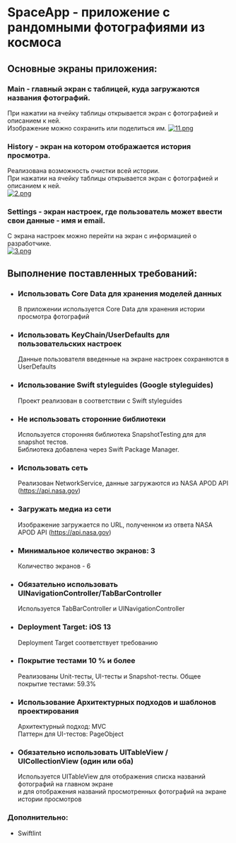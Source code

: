 # SpaceApp - приложение с рандомными фотографиями из космоса  

## Основные экраны приложения:  
### Main - главный экран с таблицей, куда загружаются названия фотографий.  
При нажатии на ячейку таблицы открывается экран с фотографией и описанием к ней.  
Изображение можно сохранить или поделиться им.
[![11.png](https://i.postimg.cc/XqzLyF3j/11.png)](https://postimg.cc/tnFWKsYw)

### History - экран на котором отображается история просмотра.  
Реализована возможность очистки всей истории.  
При нажатии на ячейку таблицы открывается экран с фотографией и описанием к ней.  
[![2.png](https://i.postimg.cc/4d0SkjMN/2.png)](https://postimg.cc/YG13QDMJ)

### Settings - экран настроек, где пользователь может ввести свои данные - имя и email.  
С экрана настроек можно перейти на экран с информацией о разработчике.  
[![3.png](https://i.postimg.cc/yNcG4fKF/3.png)](https://postimg.cc/676cCfy3)

## Выполнение поставленных требований:  
- ### Использовать Core Data для хранения моделей данных  
  В приложении используется Core Data для хранения истории просмотра фотографий
- ### Использовать KeyChain/UserDefaults для пользовательских настроек  
  Данные пользователя введенные на экране настроек сохраняются в UserDefaults
- ### Использование Swift styleguides (Google styleguides)  
  Проект реализован в соответствии с Swift styleguides
- ### Не использовать сторонние библиотеки  
  Используется сторонняя библиотека SnapshotTesting для для snapshot тестов.  
  Библиотека добавлена через Swift Package Manager.
- ### Использовать сеть  
  Реализован NetworkService, данные загружаются из NASA APOD API (https://api.nasa.gov)
- ### Загружать медиа из сети  
  Изображение загружается по URL, полученном из ответа NASA APOD API (https://api.nasa.gov)
- ### Минимальное количество экранов: 3  
  Количество экранов - 6 
- ### Обязательно использовать UINavigationController/TabBarController  
  Используется TabBarController и UINavigationController
- ### Deployment Target: iOS 13  
  Deployment Target соответствует требованию
- ### Покрытие тестами 10 % и более  
  Реализованы Unit-тесты, UI-тесты и Snapshot-тесты.
  Общее покрытие тестами:  59.3%
- ### Использование Архитектурных подходов и шаблонов проектирования  
  Архитектурный подход: MVC  
  Паттерн для UI-тестов: PageObject 
- ### Обязательно использовать UITableView / UICollectionView (один или оба)  
  Используется UITableView для отображения списка названий фотографий на главном экране  
  и для отображения названий просмотренных фотографий на экране истории просмотров  
 
 ### Дополнительно:  
- Swiftlint 

